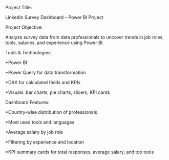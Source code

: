 Project Title:

LinkedIn Survey Dashboard – Power BI  Project

Project Objective:

Analyze survey data from data professionals to uncover trends in job roles, tools, salaries, and experience using Power BI.

Tools & Technologies:

*Power BI

*Power Query for data transformation

*DAX for calculated fields and KPIs

*Visuals: bar charts, pie charts, slicers, KPI cards


 Dashboard Features:
 
*Country-wise distribution of professionals

*Most used tools and languages

*Average salary by job role

*Filtering by experience and location

*KPI summary cards for total responses, average salary, and top tools
